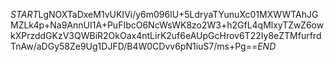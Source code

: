 $START$LgNOXTaDxeM1vUKIVi/y6m096lU+5LdryaTYunuXc01MXWWTAhJGMZLk4p+Na9AnnUI1A+PuFIbcO6NcWsWK8zo2W3+h2GfL4qMlxyTZwZ6owkXPrzddGKzV3QWBiR2OkOax4ntLirK2uf6eAUpGcHrov6T22Iy8eZTMfurfrdTnAw/aDGy58Ze9Ug1DJFD/B4W0CDvv6pN1iuS7/ms+Pg==$END$